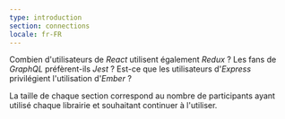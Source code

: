 ```yaml
---
type: introduction
section: connections
locale: fr-FR
---
```

Combien d'utilisateurs de *React* utilisent également *Redux* ?
Les fans de *GraphQL* préfèrent-ils *Jest* ?
Est-ce que les utilisateurs d'*Express* privilégient l'utilisation d'*Ember* ?

La taille de chaque section correspond au nombre de participants ayant utilisé chaque librairie et souhaitant continuer à l'utiliser.
